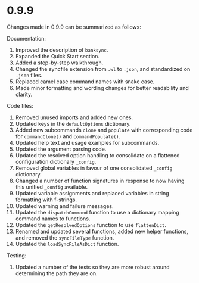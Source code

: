 # 0.9.9

Changes made in 0.9.9 can be summarized as follows:

Documentation:

1. Improved the description of `banksync`.
2. Expanded the Quick Start section.
3. Added a step-by-step walkthrough.
4. Changed the syncfile extension from `.wl` to `.json`, and standardized on `.json` files.
5. Replaced camel case command names with snake case.
6. Made minor formatting and wording changes for better readability and clarity.

Code files:

1. Removed unused imports and added new ones.
2. Updated keys in the `defaultOptions` dictionary.
3. Added new subcommands `clone` and `populate` with corresponding code for `commandClone()` and `commandPopulate()`.
4. Updated help text and usage examples for subcommands.
5. Updated the argument parsing code.
6. Updated the resolved option handling to consolidate on a flattened configuration dictionary `_config`.
7. Removed global variables in favour of one consolidated `_config` dictionary.
8. Changed a number of function signatures in response to now having this unified `_config` available.
9. Updated variable assignments and replaced variables in string formatting with f-strings.
10. Updated warning and failure messages.
11. Updated the `dispatchCommand` function to use a dictionary mapping command names to functions.
12. Updated the `getResolvedOptions` function to use `flattenDict`.
13. Renamed and updated several functions, added new helper functions, and removed the `syncFileType` function.
14. Updated the `loadSyncFileAsDict` function.

Testing:

1. Updated a number of the tests so they are more robust around determining the path they are on.
